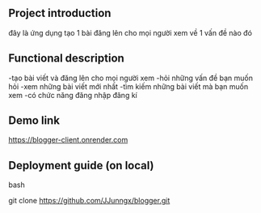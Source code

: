 ## Project introduction

đây là ứng dụng tạo 1 bài đăng lên cho mọi người xem về 1 vấn đề nào đó

## Functional description

-tạo bài viết và đăng lên cho mọi người xem
-hỏi những vấn đề bạn muốn hỏi
-xem những bài viết mới nhất
-tìm kiếm những bài viết mà bạn muốn xem
-có chức năng đăng nhập đăng kí

## Demo link

https://blogger-client.onrender.com

## Deployment guide (on local)

bash

git clone https://github.com/JJunngx/blogger.git
